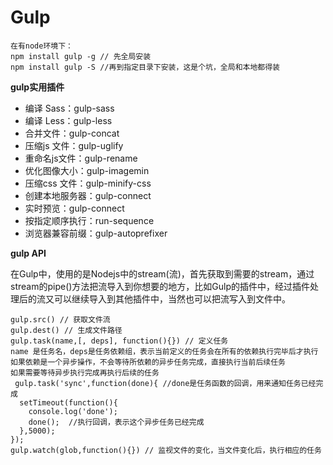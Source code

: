 # Gulp

```
在有node环境下：
npm install gulp -g // 先全局安装
npm install gulp -S //再到指定目录下安装，这是个坑，全局和本地都得装
```

**gulp实用插件**

- 编译 Sass：gulp-sass
- 编译 Less：gulp-less
- 合并文件：gulp-concat
- 压缩js 文件：gulp-uglify
- 重命名js文件：gulp-rename
- 优化图像大小：gulp-imagemin
- 压缩css 文件：gulp-minify-css
- 创建本地服务器：gulp-connect
- 实时预览：gulp-connect
- 按指定顺序执行：run-sequence
- 浏览器兼容前缀：gulp-autoprefixer

**gulp API**

​     在Gulp中，使用的是Nodejs中的stream(流)，首先获取到需要的stream，通过stream的pipe()方法把流导入到你想要的地方，比如Gulp的插件中，经过插件处理后的流又可以继续导入到其他插件中，当然也可以把流写入到文件中。

```
gulp.src() // 获取文件流
gulp.dest() // 生成文件路径
gulp.task(name,[, deps], function(){}) // 定义任务
name 是任务名，deps是任务依赖组，表示当前定义的任务会在所有的依赖执行完毕后才执行
如果依赖是一个异步操作，不会等待所依赖的异步任务完成，直接执行当前后续任务
如果需要等待异步执行完成再执行后续的任务
 gulp.task('sync',function(done){ //done是任务函数的回调，用来通知任务已经完成
  setTimeout(function(){
    console.log('done');
    done();  //执行回调，表示这个异步任务已经完成
  },5000);
});
gulp.watch(glob,function(){}) // 监视文件的变化，当文件变化后，执行相应的任务
```